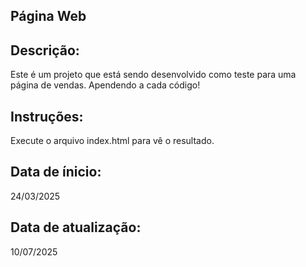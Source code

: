 ## Página Web
## Descrição:
Este é um projeto que está sendo desenvolvido como teste para uma página de vendas.
Apendendo a cada código!

## Instruções:
Execute o arquivo index.html para vê o resultado. 

## Data de ínicio:
24/03/2025
## Data de atualização:
10/07/2025
